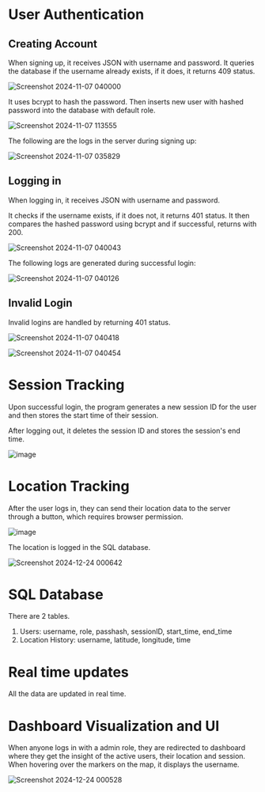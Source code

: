 # User Authentication

## Creating Account

When signing up, it receives JSON with username and password.
It queries the database if the username already exists, if it does, it returns 409 status.

![Screenshot 2024-11-07 040000](https://github.com/user-attachments/assets/a084d8f9-c46a-4183-9969-ef40475953f5)

It uses bcrypt to hash the password. Then inserts new user with hashed password into the database with default role.

![Screenshot 2024-11-07 113555](https://github.com/user-attachments/assets/b7eca0ef-d70d-449b-b7f3-329ab13405b1)

The following are the logs in the server during signing up:

![Screenshot 2024-11-07 035829](https://github.com/user-attachments/assets/6d95e99e-7272-47e1-9507-d7b1c1fe5544)


## Logging in

When logging in, it receives JSON with username and password. 

It checks if the username exists, if it does not, it returns 401 status. It then compares the hashed password using bcrypt and if successful, returns with 200.

![Screenshot 2024-11-07 040043](https://github.com/user-attachments/assets/795c776d-aff4-405b-a2a8-086b6c0a4a25)

The following logs are generated during successful login:

![Screenshot 2024-11-07 040126](https://github.com/user-attachments/assets/e5a930c0-c8d1-4249-84b9-a3e99b1c06aa)


## Invalid Login

Invalid logins are handled by returning 401 status.

![Screenshot 2024-11-07 040418](https://github.com/user-attachments/assets/66d6eb06-b9cb-4198-b83c-561ed84fdf42)

![Screenshot 2024-11-07 040454](https://github.com/user-attachments/assets/bcf2a218-f16c-48c3-a5b5-f6ded825d231)


# Session Tracking

Upon successful login, the program generates a new session ID for the user and then stores the start time of their session.

After logging out, it deletes the session ID and stores the session's end time.

![image](https://github.com/user-attachments/assets/da260d32-5ac2-4799-bd36-d1d5486ea0ee)


# Location Tracking

After the user logs in, they can send their location data to the server through a button, which requires browser permission. 

![image](https://github.com/user-attachments/assets/dcd2b872-5d01-42b5-abeb-4bfb40fd3700)

The location is logged in the SQL database.

![Screenshot 2024-12-24 000642](https://github.com/user-attachments/assets/c2746679-31e5-4f74-86d5-941585a470f2)


# SQL Database

There are 2 tables.
1. Users: username, role, passhash, sessionID, start_time, end_time
2. Location History: username, latitude, longitude, time


# Real time updates

All the data are updated in real time.


# Dashboard Visualization and UI

When anyone logs in with a admin role, they are redirected to dashboard where they get the insight of the active users, their location and session.
When hovering over the markers on the map, it displays the username.

![Screenshot 2024-12-24 000528](https://github.com/user-attachments/assets/6e55050d-594c-4fe1-9a9b-1e84d85bc8ae)




